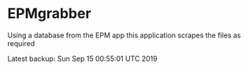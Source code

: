 # EPMgrabber
Using a database from the EPM app this application scrapes the files as required


Latest backup: Sun Sep 15 00:55:01 UTC 2019

